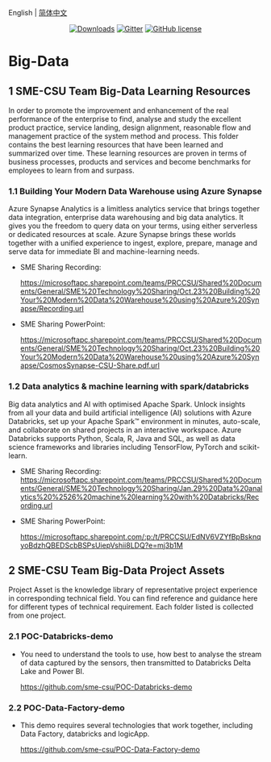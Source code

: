 English | [简体中文](./README_zh-CN.md)

<p align="center">
  <a href="https://github.com/sme-csu"><img src="https://badgen.net/badge/downloads/0/green?icon=github" alt="Downloads"></a>
  <a href="https://gitter.im/SME-CSU-Team/community?utm_source=badge&utm_medium=badge&utm_campaign=pr-badge"><img src="https://badges.gitter.im/SME-CSU-Team/community.svg" alt="Gitter" /></a>
  <a href="/LICENSE"><img src="https://img.shields.io/badge/license-MIT-blue.svg" alt="GitHub license" /></a>

# Big-Data

## 1 SME-CSU Team Big-Data Learning Resources

In order to promote the improvement and enhancement of the real performance of the enterprise to find, analyse and study the excellent product practice, service landing, design alignment, reasonable flow and management practice of the system method and process. This folder contains the best learning resources that have been learned and summarized over time. These learning resources are proven in terms of business processes, products and services and become benchmarks for employees to learn from and surpass.

### 1.1 Building Your Modern Data Warehouse using Azure Synapse

Azure Synapse Analytics is a limitless analytics service that brings together data integration, enterprise data warehousing and big data analytics. It gives you the freedom to query data on your terms, using either serverless or dedicated resources at scale. Azure Synapse brings these worlds together with a unified experience to ingest, explore, prepare, manage and serve data for immediate BI and machine-learning needs.

- SME Sharing Recording: 

  https://microsoftapc.sharepoint.com/teams/PRCCSU/Shared%20Documents/General/SME%20Technology%20Sharing/Oct.23%20Building%20Your%20Modern%20Data%20Warehouse%20using%20Azure%20Synapse/Recording.url

- SME Sharing PowerPoint: 

  https://microsoftapc.sharepoint.com/teams/PRCCSU/Shared%20Documents/General/SME%20Technology%20Sharing/Oct.23%20Building%20Your%20Modern%20Data%20Warehouse%20using%20Azure%20Synapse/CosmosSynapse-CSU-Share.pdf.url

### 1.2 Data analytics & machine learning with spark/databricks

Big data analytics and AI with optimised Apache Spark. Unlock insights from all your data and build artificial intelligence (AI) solutions with Azure Databricks, set up your Apache Spark™ environment in minutes, auto-scale, and collaborate on shared projects in an interactive workspace. Azure Databricks supports Python, Scala, R, Java and SQL, as well as data science frameworks and libraries including TensorFlow, PyTorch and scikit-learn.

- SME Sharing Recording: 
  https://microsoftapc.sharepoint.com/teams/PRCCSU/Shared%20Documents/General/SME%20Technology%20Sharing/Jan.29%20Data%20analytics%20%2526%20machine%20learning%20with%20Databricks/Recording.url

- SME Sharing PowerPoint: 

  https://microsoftapc.sharepoint.com/:p:/t/PRCCSU/EdNV6VZYfBpBsknqyoBdzhQBEDScbBSPsUiepVshii8LDQ?e=mj3b1M

## 2 SME-CSU Team Big-Data Project Assets

Project Asset is the knowledge library of representative project experience in corresponding technical field. You can find reference and guidance here for different types of technical requirement. Each folder listed is collected from one project.

### 2.1 POC-Databricks-demo

- You need to understand the tools to use, how best to analyse the stream of data captured by the sensors, then transmitted to Databricks Delta Lake and Power BI.

  https://github.com/sme-csu/POC-Databricks-demo

### 2.2 POC-Data-Factory-demo

- This demo requires several technologies that work together, including Data Factory, databricks and logicApp.

  https://github.com/sme-csu/POC-Data-Factory-demo

